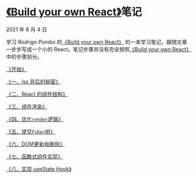 # [《Build your own React》](https://pomb.us/build-your-own-react/)笔记

2021 年 6 月 4 日

学习 _Rodrigo Pombo_ 的[《Build your own React》](https://pomb.us/build-your-own-react/) 的一本学习笔记，跟随文章一步步写成一个小的 React。笔记步骤并没有完全按照[《Build your own React》](https://pomb.us/build-your-own-react/) 中的步骤划分。

[《开始》]()

[《一、jsx 背后的秘密》]()

[《二、React 的组件结构》]()

[《三、组件渲染》]()

[《四、优化`render`逻辑》]()

[《五、提交`Fiber`树》]()

[《六、DOM更新和删除》]()

[《七、函数式组件实现》]()

[《八、实现 useState Hook》]()
